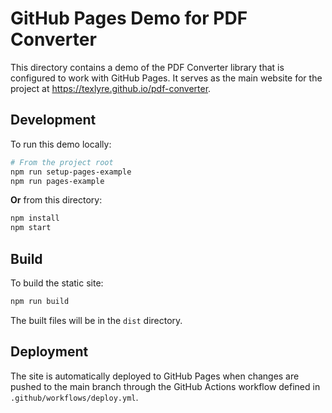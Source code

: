 # GitHub Pages Demo for PDF Converter

This directory contains a demo of the PDF Converter library that is configured to work with GitHub Pages. It serves as the main website for the project at https://texlyre.github.io/pdf-converter.

## Development

To run this demo locally:

```bash
# From the project root
npm run setup-pages-example
npm run pages-example
```

**Or** from this directory:

```bash
npm install
npm start
```

## Build

To build the static site:

```bash
npm run build
```

The built files will be in the `dist` directory.

## Deployment

The site is automatically deployed to GitHub Pages when changes are pushed to the main branch 
through the GitHub Actions workflow defined in `.github/workflows/deploy.yml`.
